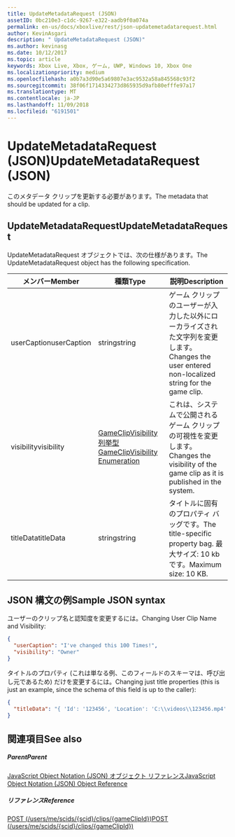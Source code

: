 ```yaml
---
title: UpdateMetadataRequest (JSON)
assetID: 0bc210e3-c1dc-9267-e322-aadb9f0a074a
permalink: en-us/docs/xboxlive/rest/json-updatemetadatarequest.html
author: KevinAsgari
description: " UpdateMetadataRequest (JSON)"
ms.author: kevinasg
ms.date: 10/12/2017
ms.topic: article
keywords: Xbox Live, Xbox, ゲーム, UWP, Windows 10, Xbox One
ms.localizationpriority: medium
ms.openlocfilehash: a0b7a3d90e5a69807e3ac9532a58a845568c93f2
ms.sourcegitcommit: 38f06f1714334273d865935d9afb80efffe97a17
ms.translationtype: MT
ms.contentlocale: ja-JP
ms.lasthandoff: 11/09/2018
ms.locfileid: "6191501"
---
```

# <a name="updatemetadatarequest-json"></a><span data-ttu-id="42420-104">UpdateMetadataRequest (JSON)</span><span class="sxs-lookup"><span data-stu-id="42420-104">UpdateMetadataRequest (JSON)</span></span>
<span data-ttu-id="42420-105">このメタデータ クリップを更新する必要があります。</span><span class="sxs-lookup"><span data-stu-id="42420-105">The metadata that should be updated for a clip.</span></span> 
<a id="ID4EN"></a>

 
## <a name="updatemetadatarequest"></a><span data-ttu-id="42420-106">UpdateMetadataRequest</span><span class="sxs-lookup"><span data-stu-id="42420-106">UpdateMetadataRequest</span></span>
 
<span data-ttu-id="42420-107">UpdateMetadataRequest オブジェクトでは、次の仕様があります。</span><span class="sxs-lookup"><span data-stu-id="42420-107">The UpdateMetadataRequest object has the following specification.</span></span>
 
| <span data-ttu-id="42420-108">メンバー</span><span class="sxs-lookup"><span data-stu-id="42420-108">Member</span></span>| <span data-ttu-id="42420-109">種類</span><span class="sxs-lookup"><span data-stu-id="42420-109">Type</span></span>| <span data-ttu-id="42420-110">説明</span><span class="sxs-lookup"><span data-stu-id="42420-110">Description</span></span>| 
| --- | --- | --- | 
| <span data-ttu-id="42420-111">userCaption</span><span class="sxs-lookup"><span data-stu-id="42420-111">userCaption</span></span>| <span data-ttu-id="42420-112">string</span><span class="sxs-lookup"><span data-stu-id="42420-112">string</span></span>| <span data-ttu-id="42420-113">ゲーム クリップのユーザーが入力した以外にローカライズされた文字列を変更します。</span><span class="sxs-lookup"><span data-stu-id="42420-113">Changes the user entered non-localized string for the game clip.</span></span>| 
| <span data-ttu-id="42420-114">visibility</span><span class="sxs-lookup"><span data-stu-id="42420-114">visibility</span></span>| [<span data-ttu-id="42420-115">GameClipVisibility 列挙型</span><span class="sxs-lookup"><span data-stu-id="42420-115">GameClipVisibility Enumeration</span></span>](../enums/gvr-enum-gameclipvisibility.md)| <span data-ttu-id="42420-116">これは、システムで公開されるゲーム クリップの可視性を変更します。</span><span class="sxs-lookup"><span data-stu-id="42420-116">Changes the visibility of the game clip as it is published in the system.</span></span>| 
| <span data-ttu-id="42420-117">titleData</span><span class="sxs-lookup"><span data-stu-id="42420-117">titleData</span></span>| <span data-ttu-id="42420-118">string</span><span class="sxs-lookup"><span data-stu-id="42420-118">string</span></span>| <span data-ttu-id="42420-119">タイトルに固有のプロパティ バッグです。</span><span class="sxs-lookup"><span data-stu-id="42420-119">The title-specific property bag.</span></span> <span data-ttu-id="42420-120">最大サイズ: 10 kb です。</span><span class="sxs-lookup"><span data-stu-id="42420-120">Maximum size: 10 KB.</span></span>| 
  
<a id="ID4EBC"></a>

 
## <a name="sample-json-syntax"></a><span data-ttu-id="42420-121">JSON 構文の例</span><span class="sxs-lookup"><span data-stu-id="42420-121">Sample JSON syntax</span></span>
 
<span data-ttu-id="42420-122">ユーザーのクリップ名と認知度を変更するには。</span><span class="sxs-lookup"><span data-stu-id="42420-122">Changing User Clip Name and Visibility:</span></span>
 

```json
{
  "userCaption": "I've changed this 100 Times!",
  "visibility": "Owner"
}

```

 
<span data-ttu-id="42420-123">タイトルのプロパティ (これは単なる例、このフィールドのスキーマは、呼び出し元であるため) だけを変更するには。</span><span class="sxs-lookup"><span data-stu-id="42420-123">Changing just title properties (this is just an example, since the schema of this field is up to the caller):</span></span>
 

```json
{
  "titleData": "{ 'Id': '123456', 'Location': 'C:\\videos\\123456.mp4' }"
}

```

  
<a id="ID4EQC"></a>

 
## <a name="see-also"></a><span data-ttu-id="42420-124">関連項目</span><span class="sxs-lookup"><span data-stu-id="42420-124">See also</span></span>
 
<a id="ID4ESC"></a>

 
##### <a name="parent"></a><span data-ttu-id="42420-125">Parent</span><span class="sxs-lookup"><span data-stu-id="42420-125">Parent</span></span> 

[<span data-ttu-id="42420-126">JavaScript Object Notation (JSON) オブジェクト リファレンス</span><span class="sxs-lookup"><span data-stu-id="42420-126">JavaScript Object Notation (JSON) Object Reference</span></span>](atoc-xboxlivews-reference-json.md)

  
<a id="ID4E3C"></a>

 
##### <a name="reference"></a><span data-ttu-id="42420-127">リファレンス</span><span class="sxs-lookup"><span data-stu-id="42420-127">Reference</span></span> 

[<span data-ttu-id="42420-128">POST (/users/me/scids/{scid}/clips/{gameClipId})</span><span class="sxs-lookup"><span data-stu-id="42420-128">POST (/users/me/scids/{scid}/clips/{gameClipId})</span></span>](../uri/dvr/uri-usersmescidclipsgameclipidpost.md)

   